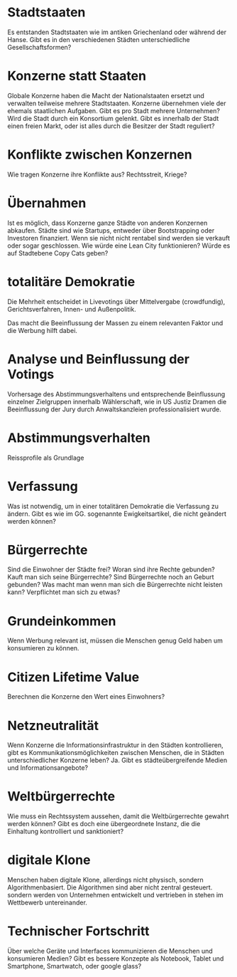 
# Stadtstaaten
Es entstanden Stadtstaaten wie im antiken Griechenland oder während der Hanse. Gibt es in den verschiedenen Städten unterschiedliche Gesellschaftsformen?

# Konzerne statt Staaten
Globale Konzerne haben die Macht der Nationalstaaten ersetzt und verwalten teilweise mehrere Stadtstaaten. Konzerne übernehmen viele der ehemals staatlichen Aufgaben. Gibt es pro Stadt mehrere Unternehmen? Wird die Stadt durch ein Konsortium gelenkt. Gibt es innerhalb der Stadt einen freien Markt, oder ist alles durch die Besitzer der Stadt reguliert? 

# Konflikte zwischen Konzernen
Wie tragen Konzerne ihre Konflikte aus? Rechtsstreit, Kriege? 

# Übernahmen
Ist es möglich, dass Konzerne ganze Städte von anderen Konzernen abkaufen. Städte sind wie Startups, entweder über Bootstrapping oder Investoren finanziert. Wenn sie nicht nicht rentabel sind werden sie verkauft oder sogar geschlossen. Wie würde eine Lean City funktionieren? Würde es auf Stadtebene Copy Cats geben?

# totalitäre Demokratie
Die Mehrheit entscheidet in Livevotings über Mittelvergabe (crowdfundig), Gerichtsverfahren, Innen- und Außenpolitik. 

Das macht die Beeinflussung der Massen zu einem relevanten Faktor und die Werbung hilft dabei.

# Analyse und Beinflussung der Votings
Vorhersage des Abstimmungsverhaltens und entsprechende Beinflussung einzelner Zielgruppen innerhalb Wählerschaft, wie in US Justiz Dramen die Beeinflussung der Jury durch Anwaltskanzleien professionalisiert wurde.

# Abstimmungsverhalten
Reissprofile als Grundlage

# Verfassung
Was ist notwendig, um in einer totalitären Demokratie die Verfassung zu ändern. Gibt es wie im GG. sogenannte Ewigkeitsartikel, die nicht geändert werden können?

# Bürgerrechte
Sind die Einwohner der Städte frei? Woran sind ihre Rechte gebunden? Kauft man sich seine Bürgerrechte? Sind Bürgerrechte noch an Geburt gebunden? Was macht man wenn man sich die Bürgerrechte nicht leisten kann? Verpflichtet man sich zu etwas?

# Grundeinkommen
Wenn Werbung relevant ist, müssen die Menschen genug Geld haben um konsumieren zu können.

# Citizen Lifetime Value
Berechnen die Konzerne den Wert eines Einwohners?

# Netzneutralität
Wenn Konzerne die Informationsinfrastruktur in den Städten kontrollieren, gibt es Kommunikationsmöglichkeiten zwischen Menschen, die in Städten unterschiedlicher Konzerne leben? Ja. Gibt es städteübergreifende Medien und Informationsangebote?

# Weltbürgerrechte
Wie muss ein Rechtssystem aussehen, damit die Weltbürgerrechte gewahrt werden können? Gibt es doch eine übergeordnete Instanz, die die Einhaltung kontrolliert und sanktioniert?

# digitale Klone
Menschen haben digitale Klone, allerdings nicht physisch, sondern Algorithmenbasiert. Die Algorithmen sind aber nicht zentral gesteuert. sondern werden von Unternehmen entwickelt und vertrieben in stehen im Wettbewerb untereinander.

# Technischer Fortschritt
Über welche Geräte und Interfaces kommunizieren die Menschen und konsumieren Medien? Gibt es bessere Konzepte als Notebook, Tablet und Smartphone, Smartwatch, oder google glass? 